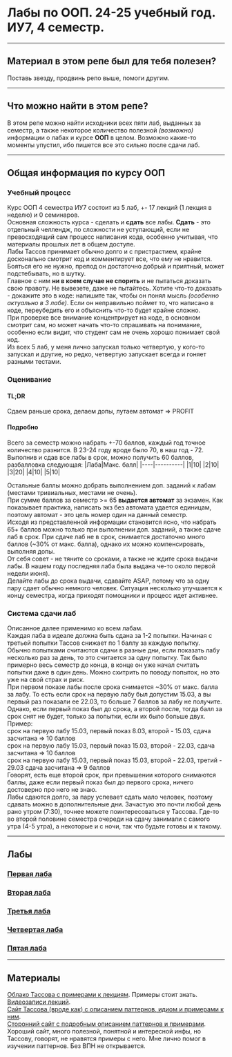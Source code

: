 # Лабы по ООП. 24-25 учебный год. ИУ7, 4 семестр.

---

## Материал в этом репе был для тебя полезен?
Поставь звезду, продвинь репо выше, помоги другим.

---

## Что можно найти в этом репе?
В этом репе можно найти исходники всех пяти лаб, выданных за семестр, а также некоторое количество полезной *(возможно)* информации о лабах и курсе **ООП** в целом.
Возможно какие-то моменты упустил, ибо пишется все это сильно после сдачи лаб.

---

## Общая информация по курсу ООП
### Учебный процесс
Курс ООП 4 семестра ИУ7 состоит из 5 лаб, +- 17 лекций (1 лекция в неделю) и 0 семинаров. \
Основная сложность курса - сделать и **сдать** все лабы. **Сдать** - это отдельный челлендж, 
по сложности не уступающий, если не превосходящий сам процесс написания кода, особенно учитывая, 
что материалы прошлых лет в общем доступе. \
Лабы Тассов принимает обычно долго и с пристрастием, крайне досконально смотрит код и комментирует все, что ему не нравится. 
Бояться его не нужно, препод он достаточно добрый и приятный, может подстебывать, но в шутку. \
Главное с ним **ни в коем случае не спорить** и не пытаться доказать свою правоту. Не вывезете, даже не пытайтесь. 
Хотите что-то доказать - докажите это в коде: напишите так, чтобы он понял мысль *(особенно актуально в 3 лабе)*.
Если он неправильно поймет то, что написано в коде, переубедить его и объяснить что-то будет крайне сложно. \
При проверке все внимание концентрирует на коде, в основном смотрит сам, но может начать что-то спрашивать на понимание, 
особенно если видит, что студент сам не очень хорошо понимает свой код. \
Из всех 5 лаб, у меня лично запускал только четвертую, у кого-то запускал и другие, но редко, четвертую запускает всегда
и гоняет разными тестами.

### Оценивание

#### **TL;DR**
Сдаем раньше срока, делаем допы, лутаем автомат => PROFIT

#### Подробно
Всего за семестр можно набрать +-70 баллов, каждый год точное количество разнится. В 23-24 году вроде было 70, в наш год - 72.
Выполнив и сдав все лабы в срок, можно получить 60 баллов, разбалловка следующая:
|Лаба|Макс. балл|
|----|----------|
|1|10|
|2|10|
|3|20|
|4|10|
|5|10|

Остальные баллы можно добрать выполнением доп. заданий к лабам (местами тривиальных, местами не очень). \
При сумме баллов за семестр >= 65 **выдается автомат** за экзамен. Как показывает практика, написать экз без автомата удается единицам,
поэтому автомат - это цель номер один на данный семестр. \
Исходя из представленной информации становится ясно, что набрать 65+ баллов можно только при выполнении доп. заданий, а также сдаче лаб в срок.
При сдаче лаб не в срок, снимается достаточно много баллов (~30% от макс. балла), однако их можно компенсировать, выполняя допы. \
От себя совет - не тяните со сроками, а также не ждите срока выдачи лабы. В нашем году последняя лаба была выдана че-то около первой недели июня). \
Делайте лабы до срока выдачи, сдавайте ASAP, потому что за одну пару сдает обычно немного человек. Ситуация несколько улучшается к концу семестра, когда 
приходят помощники и процесс идет активнее.

### Система сдачи лаб
Описанное далее применимо ко всем лабам. \
Каждая лаба в идеале должна быть сдана за 1-2 попытки. Начиная с третьей попытки Тассов снижает по 1 баллу за каждую попытку.
Обычно попытками считаются сдачи в разные дни, если показать лабу несколько раз за день, то это считается за одну попытку. 
Так было примерно весь семестр до конца, в конце он уже начал считать попытки даже в один день. 
Можно схитрить по поводу попыток, но это уже на свой страх и риск. \
При первом показе лабы после срока снимается ~30% от макс. балла за лабу. 
То есть если срок на первую лабу был допустим 15.03, а вы первый раз показали ее 22.03, то больше 7 баллов за лабу не получите. \
Однако, если первый показ был до срока, а второй после, тогда балл за срок снят не будет, только за попытки, если их было больше двух. \
Пример: \
срок на первую лабу 15.03, первый показ 8.03, второй - 15.03, сдача засчитана => 10 баллов \
срок на первую лабу 15.03, первый показ 15.03, второй - 22.03, сдача засчитана => 10 баллов \
срок на первую лабу 15.03, первый показ 15.03, второй - 22.03, третий - 29.03 сдача засчитана => 9 баллов \
Говорят, есть еще второй срок, при превышении которого снимаются баллы, даже если первый показ был до первого срока, 
ничего достоверно про него не знаю. \
Лабы сдаются долго, за пару успевает сдать мало человек, поэтому сдавать можно в дополнительные дни. 
Зачастую это почти любой день рано утром (7:30), точнее можете поинтересоваться у Тассова. 
Где-то во второй половине семестра очереди на сдачу занимали с самого утра (4-5 утра), а некоторые и с ночи, так что будьте готовы и к такому.

---

## Лабы

### [Первая лаба](https://github.com/n0kkster/iu7-oop-4sem-labs/tree/master/lab_01)

### [Вторая лаба](https://github.com/n0kkster/iu7-oop-4sem-labs/tree/master/lab_02)

### [Третья лаба](https://github.com/n0kkster/iu7-oop-4sem-labs/tree/master/lab_03)
  
### [Четвертая лаба](https://github.com/n0kkster/iu7-oop-4sem-labs/tree/master/lab_04)

### [Пятая лаба](https://github.com/n0kkster/iu7-oop-4sem-labs/tree/master/lab_05)

---

## Материалы
[Облако Тассова с примерами к лекциям](https://cloud.mail.ru/public/92Nu/yr4TWjZDJ). Примеры стоит знать. \
[Видеозаписи лекций](https://www.youtube.com/playlist?list=PLZ8Sl-GV4E_X7SAhECZDR8mH9g_iCYcE1). \
[Сайт Тассова (вроде как) с описанием паттернов, идиом и примерами к ним](https://y2kot.gitbook.io/untitled). \
[Сторонний сайт с подробным описанием паттернов и примерами](https://refactoring.guru/ru/). Хороший сайт, много полезной,
понятной и интересной инфы, но Тассову, говорят, не нравятся примеры с него. Мне лично помог в изучении паттернов. 
Без ВПН не открывается.


